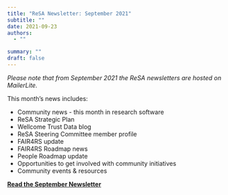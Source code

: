 ```yaml
---
title: "ReSA Newsletter: September 2021"
subtitle: ""
date: 2021-09-23
authors:
  - ""

summary: ""
draft: false
---
```


_Please note that from September 2021 the ReSA newsletters are hosted on MailerLite._

This month’s news includes:

- Community news - this month in research software  
- ReSA Strategic Plan  
- Wellcome Trust Data blog  
- ReSA Steering Committee member profile  
- FAIR4RS update  
- FAIR4RS Roadmap news  
- People Roadmap update  
- Opportunities to get involved with community initiatives  
- Community events & resources

**[Read the September Newsletter](https://preview.mailerlite.io/preview/778129/emails/114351112770815371)**
